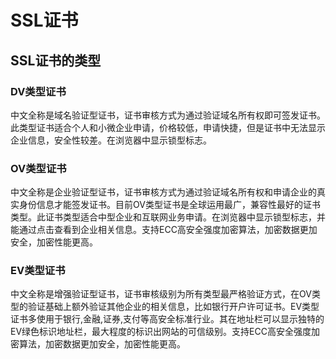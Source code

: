 # SSL证书

## SSL证书的类型

### DV类型证书

中文全称是域名验证型证书，证书审核方式为通过验证域名所有权即可签发证书。此类型证书适合个人和小微企业申请，价格较低，申请快捷，但是证书中无法显示企业信息，安全性较差。在浏览器中显示锁型标志。

### OV类型证书

中文全称是企业验证型证书，证书审核方式为通过验证域名所有权和申请企业的真实身份信息才能签发证书。目前OV类型证书是全球运用最广，兼容性最好的证书类型。此证书类型适合中型企业和互联网业务申请。在浏览器中显示锁型标志，并能通过点击查看到企业相关信息。支持ECC高安全强度加密算法，加密数据更加安全，加密性能更高。

### EV类型证书

中文全称是增强验证型证书，证书审核级别为所有类型最严格验证方式，在OV类型的验证基础上额外验证其他企业的相关信息，比如银行开户许可证书。EV类型证书多使用于银行,金融,证券,支付等高安全标准行业。其在地址栏可以显示独特的EV绿色标识地址栏，最大程度的标识出网站的可信级别。支持ECC高安全强度加密算法，加密数据更加安全，加密性能更高。